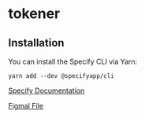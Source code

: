 # tokener

## Installation

You can install the Specify CLI via Yarn:

`yarn add --dev @specifyapp/cli`

[Specify Documentation](https://specifyapp.com/developers/cli)

[Figmal File](https://www.figma.com/file/yF81gk6UJP6VA8WYa8sJGl/Design-Tokens-Test?node-id=4%3A363)


